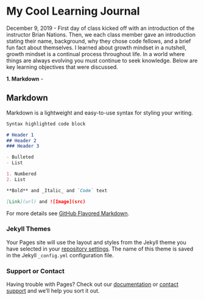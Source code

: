 # My Cool Learning Journal

December 9, 2019 - First day of class kicked off with an introduction of the instructor Brian Nations. Then, we each class member gave an introduction stating their name, background, why they chose code fellows, and a brief fun fact about themselves. I learned about growth mindset in a nutshell, growth mindset is a continual process throughout life. In a world where things are always evolving you must continue to seek knowledge. Below are key learning objectives that were discussed.

**1. Markdown** -

## Markdown

Markdown is a lightweight and easy-to-use syntax for styling your writing.

```markdown
Syntax highlighted code block

# Header 1
## Header 2
### Header 3

- Bulleted
- List

1. Numbered
2. List

**Bold** and _Italic_ and `Code` text

[Link](url) and ![Image](src)
```

For more details see [GitHub Flavored Markdown](https://guides.github.com/features/mastering-markdown/).

### Jekyll Themes

Your Pages site will use the layout and styles from the Jekyll theme you have selected in your [repository settings](https://github.com/damian253/wrichW/settings). The name of this theme is saved in the Jekyll `_config.yml` configuration file.

### Support or Contact

Having trouble with Pages? Check out our [documentation](https://help.github.com/categories/github-pages-basics/) or [contact support](https://github.com/contact) and we’ll help you sort it out.
